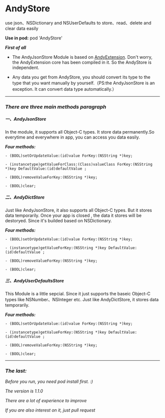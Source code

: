 # AndyStore
use json、NSDictionary and NSUserDefaults to store、read、delete and clear data easily

__Use in pod:__ pod 'AndyStore'

__*First of all*__

- The AndyJsonStore Module is based on [AndyExtension](https://github.com/lyandy/AndyExtension). Don't worry, the AndyExtension core has been compiled in it. So the AndyStore is independent.

- Any data you get from AndyStore, you should convert its type to the type that you want manually by yourself.（PS:the AndyJsonStore is an exception. It can convert data type automatically.）

---


### *There are three main methods paragraph*

##### *一、AndyJsonStore*

In the module, it supports all Object-C types. It store data permanently.So everytime and everywhere in app, you can access you data easily.

__*Four methods:*__

`- (BOOL)setOrUpdateValue:(id)value ForKey:(NSString *)key;`

`- (instancetype)getValueForClass:(Class)valueClass ForKey:(NSString *)key DefaultValue:(id)defaultValue ;`

`- (BOOL)removeValueForKey:(NSString *)key;`

`- (BOOL)clear;`

##### *二、AndyDictStore*

Just like AndyJsonStore, it also supports all Object-C types. But it stores data temporarily. Once your app is closed , the data it stores will be destoryed. Since it's builded based on NSDictionary.

__*Four methods:*__

`- (BOOL)setOrUpdateValue:(id)value ForKey:(NSString *)key;`

`- (instancetype)getValueForKey:(NSString *)key DefaultValue:(id)defaultValue ;`

`- (BOOL)removeValueForKey:(NSString *)key;`

`- (BOOL)clear;`

##### *三、AndyUserDefaultsStore*

This Module is a little sepcial. Since it just supports the baseic Object-C types like NSNumber、NSInteger etc. Just like AndyDictStore, it stores data temporarily.

__*Four methods:*__

`- (BOOL)setOrUpdateValue:(id)value ForKey:(NSString *)key;`

`- (instancetype)getValueForKey:(NSString *)key DefaultValue:(id)defaultValue ;`

`- (BOOL)removeValueForKey:(NSString *)key;`

`- (BOOL)clear;`

---

### __*The last:*__

_Before you run, you need pod install first. :)_

_The version is 1.1.0_

_There are a lot of experience to improve_

_If you are also interest on it, just pull request_
